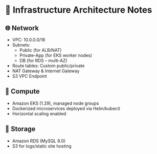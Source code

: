 # 🧱 Infrastructure Architecture Notes

## 🌐 Network

- VPC: 10.0.0.0/16
- Subnets:
  - Public (for ALB/NAT)
  - Private-App (for EKS worker nodes)
  - DB (for RDS – multi-AZ)
- Route tables: Custom public/private
- NAT Gateway & Internet Gateway
- S3 VPC Endpoint

## 🧠 Compute

- Amazon EKS (1.29), managed node groups
- Dockerized microservices deployed via Helm/kubectl
- Horizontal scaling enabled

## 💾 Storage

- Amazon RDS (MySQL 8.0)
- S3 for logs/static site hosting
